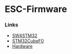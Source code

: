 # ESC-Firmware

### Links

- [SW4STM32](https://www.st.com/en/development-tools/sw4stm32.html)
- [STM32CubeF0](https://www.st.com/en/embedded-software/stm32cubef0.html)
- [Hardware](https://github.com/cveliz/ESC-Hardware)